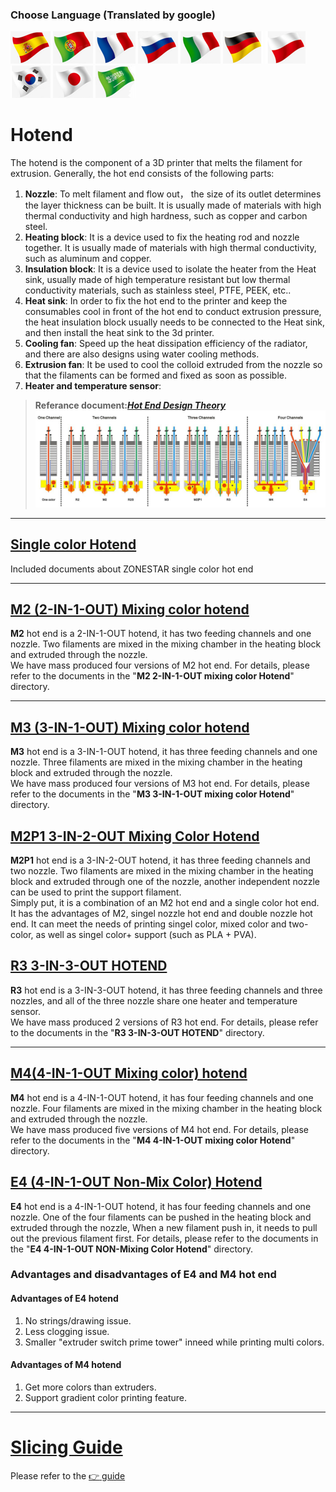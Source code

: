 ### Choose Language (Translated by google)
[![](../lanpic/ES.png)](https://github-com.translate.goog/ZONESTAR3D/Upgrade-kit-guide/tree/main/HOTEND?_x_tr_sl=en&_x_tr_tl=es)
[![](../lanpic/PT.png)](https://github-com.translate.goog/ZONESTAR3D/Upgrade-kit-guide/tree/main/HOTEND?_x_tr_sl=en&_x_tr_tl=pt)
[![](../lanpic/FR.png)](https://github-com.translate.goog/ZONESTAR3D/Upgrade-kit-guide/tree/main/HOTEND?_x_tr_sl=en&_x_tr_tl=fr)
[![](../lanpic/RU.png)](https://github-com.translate.goog/ZONESTAR3D/Upgrade-kit-guide/tree/main/HOTEND?_x_tr_sl=en&_x_tr_tl=ru)
[![](../lanpic/IT.png)](https://github-com.translate.goog/ZONESTAR3D/Upgrade-kit-guide/tree/main/HOTEND?_x_tr_sl=en&_x_tr_tl=it)
[![](../lanpic/DE.png)](https://github-com.translate.goog/ZONESTAR3D/Upgrade-kit-guide/tree/main/HOTEND?_x_tr_sl=en&_x_tr_tl=de)
[![](../lanpic/PL.png)](https://github-com.translate.goog/ZONESTAR3D/Upgrade-kit-guide/tree/main/HOTEND?_x_tr_sl=en&_x_tr_tl=pl)
[![](../lanpic/KR.png)](https://github-com.translate.goog/ZONESTAR3D/Upgrade-kit-guide/tree/main/HOTEND?_x_tr_sl=en&_x_tr_tl=ko)
[![](../lanpic/JP.png)](https://github-com.translate.goog/ZONESTAR3D/Upgrade-kit-guide/tree/main/HOTEND?_x_tr_sl=en&_x_tr_tl=ja)
[![](../lanpic/SA.png)](https://github-com.translate.goog/ZZONESTAR3D/Upgrade-kit-guide/tree/main/HOTEND?_x_tr_sl=en&_x_tr_tl=ar)

# Hotend
The hotend is the component of a 3D printer that melts the filament for extrusion. Generally, the hot end consists of the following parts:

1. **Nozzle**: To melt filament and flow out， the size of its outlet determines the layer thickness can be built. It is usually made of materials with high thermal conductivity and high hardness, such as copper and carbon steel.  
2. **Heating block**: It is a device used to fix the heating rod and nozzle together. It is usually made of materials with high thermal conductivity, such as aluminum and copper.  
3. **Insulation block**: It is a device used to isolate the heater from the Heat sink, usually made of high temperature resistant but low thermal conductivity materials, such as stainless steel, PTFE, PEEK, etc..  
4. **Heat sink**: In order to fix the hot end to the printer and keep the consumables cool in front of the hot end to conduct extrusion pressure, the heat insulation block usually needs to be connected to the Heat sink, and then install the heat sink to the 3d printer.    
5. **Cooling fan**: Speed up the heat dissipation efficiency of the radiator, and there are also designs using water cooling methods.  
6. **Extrusion fan**: It be used to cool the colloid extruded from the nozzle so that the filaments can be formed and fixed as soon as possible.  
7. **Heater and temperature sensor**:  
> **Referance document:**[***Hot End Design Theory***](https://reprap.org/wiki/Hot_End_Design_Theory)  
![](hotend.jpg)  

------
## [Single color Hotend](./Single%20color%20Hotend/)
Included documents about ZONESTAR single color hot end

------
## [M2 (2-IN-1-OUT)  Mixing color hotend](./M2%202_IN-1-OUT%20Mixing%20Color%20Hotend/)
**M2** hot end is a 2-IN-1-OUT hotend, it has two feeding channels and one nozzle. Two filaments are mixed in the mixing chamber in the heating block and extruded through the nozzle.  
We have mass produced four versions of M2 hot end. For details, please refer to the documents in the "**M2 2-IN-1-OUT mixing color Hotend**" directory.  

------
## [M3 (3-IN-1-OUT) Mixing color hotend](./M3%20%203-IN-1-OUT%20Mixing%20Color%20Hotend/)
**M3** hot end is a 3-IN-1-OUT hotend, it has three feeding channels and one nozzle. Three filaments are mixed in the mixing chamber in the heating block and extruded through the nozzle.  
We have mass produced four versions of M3 hot end. For details, please refer to the documents in the "**M3 3-IN-1-OUT mixing color Hotend**" directory.  

## [M2P1 3-IN-2-OUT Mixing Color Hotend](./M2P1%20%203-IN-2-OUT%20Mixing%20Color%20Hotend/)
**M2P1** hot end is a 3-IN-2-OUT hotend, it has three feeding channels and two nozzle. Two filaments are mixed in the mixing chamber in the heating block and extruded through one of the nozzle, another independent nozzle can be used to print the support filament.   
Simply put, it is a combination of an M2 hot end and a single color hot end. It has the advantages of M2, singel nozzle hot end and double nozzle hot end. It can meet the needs of printing singel color, mixed color and two-color, as well as singel color+ support (such as PLA + PVA).

## [R3 3-IN-3-OUT HOTEND](./R3%203-IN-3-OUT%20HOTEND/)
**R3** hot end is a 3-IN-3-OUT hotend, it has three feeding channels and three nozzles, and all of the three nozzle share one heater and temperature sensor.  
We have mass produced 2 versions of R3 hot end. For details, please refer to the documents in the "**R3 3-IN-3-OUT HOTEND**" directory.  

------
## [M4(4-IN-1-OUT Mixing color) hotend](./M4%20%204-IN-1-OUT%20Mixing%20Color%20Hotend/)
**M4** hot end is a 4-IN-1-OUT hotend, it has four feeding channels and one nozzle. Four filaments are mixed in the mixing chamber in the heating block and extruded through the nozzle.  
We have mass produced five versions of M4 hot end. For details, please refer to the documents in the "**M4 4-IN-1-OUT mixing color Hotend**" directory.  

## [E4 (4-IN-1-OUT Non-Mix Color) Hotend](./E4%204-IN-1-OUT%20Non-Mixing%20Color%20Hotend/)
**E4** hot end is a 4-IN-1-OUT hotend, it has four feeding channels and one nozzle. One of the four filaments can be pushed in the heating block and extruded through the nozzle, When a new filament push in, it needs to pull out the previous filament first.
For details, please refer to the documents in the "**E4 4-IN-1-OUT NON-Mixing Color Hotend**" directory.  

### Advantages and disadvantages of E4 and M4 hot end
#### Advantages of E4 hotend
1. No strings/drawing issue.
2. Less clogging issue.
3. Smaller "extruder switch prime tower" inneed while printing multi colors.
#### Advantages of M4 hotend
1. Get more colors than extruders.
2. Support gradient color printing feature.


------
# [Slicing Guide](https://github.com/ZONESTAR3D/Slicing-Guide)
Please refer to the [:point_right: guide](https://github.com/ZONESTAR3D/Slicing-Guide)



